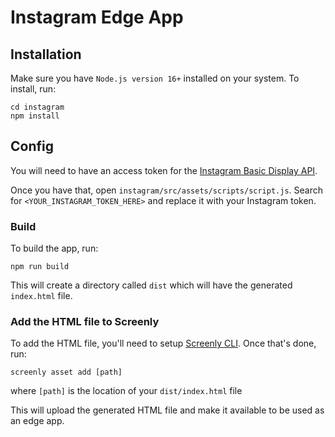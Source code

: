 # Instagram Edge App

## Installation

Make sure you have `Node.js version 16+` installed on your system.
To install, run:

```
cd instagram
npm install
```

## Config
You will need to have an access token for the [Instagram Basic Display API](https://developers.facebook.com/docs/instagram-basic-display-api/).

Once you have that, open `instagram/src/assets/scripts/script.js`. Search for `<YOUR_INSTAGRAM_TOKEN_HERE>` and replace it with your Instagram token.

### Build

To build the app, run:

```
npm run build
```

This will create a directory called `dist` which will have the generated `index.html` file.

### Add the HTML file to Screenly

To add the HTML file, you'll need to setup [Screenly CLI](https://github.com/Screenly/cli).
Once that's done, run:

```
screenly asset add [path]
```

where `[path]` is the location of your `dist/index.html` file

This will upload the generated HTML file and make it available to be used as an edge app.